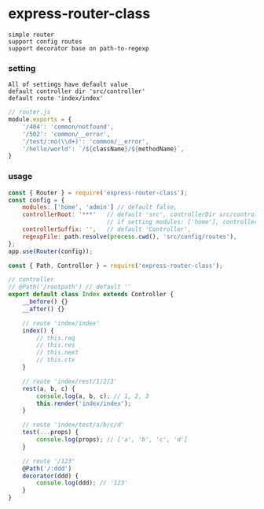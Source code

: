 # express-router-class

    simple router
    support config routes
    support decorator base on path-to-regexp

### setting

    All of settings have default value
    default controller dir 'src/controller'
    default route 'index/index'

```js
// router.js
module.exports = {
    '/404': 'common/notfound',
    '/502': 'common/__error',
    '/test/:no(\\d+)': 'common/__error',
    '/hello/world': `/${className}/${methodName}`,
}
```

### usage
```js
const { Router } = require('express-router-class');
const config = {
    modules: ['home', 'admin'] // default false,
    controllerRoot: '***'   // default 'src', controllerDir src/controller
                            // if setting modules: ['home'], controllerDir will transform to ['src/home/controller']
    controllerSuffix: '',   // default 'Controller',
    regexpFile: path.resolve(process.cwd(), 'src/config/routes'),       // default null,
};
app.use(Router(config));
```

```js
const { Path, Controller } = require('express-router-class');

// controller
// @Path('/rootpath') // default ''
export default class Index extends Controller {
    __before() {}
    __after() {}

    // route 'index/index'
    index() {
        // this.req
        // this.res
        // this.next
        // this.ctx
    }

    // route 'index/rest/1/2/3'
    rest(a, b, c) {
        console.log(a, b, c); // 1, 2, 3
        this.render('index/index');
    }

    // route 'index/test/a/b/c/d'
    test(...props) {
        console.log(props); // ['a', 'b', 'c', 'd']
    }

    // route '/123'
    @Path('/:ddd')
    decorator(ddd) {
        console.log(ddd); // '123'
    }
}
```

